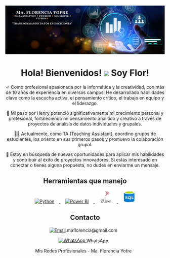<p align="center">
  <img src="https://github.com/Floryofre/Floryofre/blob/main/Banner%20de%20LinkedIn%20Lugar%20de%20Trabajo%20Ordenado%20(2).png" alt="Banner de LinkedIn"/>
</p>

<!-- GREETINGS -->
<h1 align="center">Hola! Bienvenidos! <img src="https://media3.giphy.com/media/v1.Y2lkPTc5MGI3NjExNjk2Yjk2M2VhZDA2MjBlOTk4NmU4ODdhMWM0YzU4YjU1YmM0N2Q0NCZjdD1z/w1OBpBd7kJqHrJnJ13/giphy.gif" width=60px > Soy Flor! </h1>

<!--<h1 align="center">Hi there <img src="https://media3.giphy.com/media/v1.Y2lkPTc5MGI3NjExNjk2Yjk2M2VhZDA2MjBlOTk4NmU4ODdhMWM0YzU4YjU1YmM0N2Q0NCZjdD1z/w1OBpBd7kJqHrJnJ13/giphy.gif" width=60px > I'm Flor! </h1>-->




<p align="center">
  ✓ Como profesional apasionada por la informática y la creatividad, con más de 10 años de experiencia en diversos campos. He desarrollado habilidades clave como la escucha activa, el pensamiento crítico, el trabajo en equipo y el liderazgo.
</p>

<p align="center">
  🦉 Mi paso por Henry potenció significativamente mi crecimiento personal y profesional, fortaleciendo mi pensamiento analítico y creativo a través de proyectos de análisis de datos individuales y grupales.
</p>

<p align="center">
  👩‍🏫 Actualmente, como TA (Teaching Assistant), coordino grupos de estudiantes, los oriento en sus primeros pasos y promuevo la colaboración grupal.
</p>

<p align="center">
  🎯 Estoy en búsqueda de nuevas oportunidades para aplicar mis habilidades y contribuir al éxito de proyectos innovadores. Si estás interesado en conectar o tienes alguna propuesta, no dudes en enviarme un mensaje.
</p>

<h2 align="center">Herramientas que manejo</h2>

<p align="center">
  <a href="https://www.python.org/" target="_blank">
    <img src="https://www.vectorlogo.zone/logos/python/python-icon.svg" alt="Python" width="40" height="40" style="margin: 0 15px;"/>
  </a>
  
  <a href="https://powerbi.microsoft.com/" target="_blank">
  <img src="https://upload.wikimedia.org/wikipedia/commons/c/cf/New_Power_BI_Logo.svg" alt="Power BI" width="40" height="40" style="margin: 0 15px;"/>
  </a>

<a href="https://www.microsoft.com/en-us/sql-server/sql-server-2019" target="_blank">
  <img src="https://github.com/Floryofre/Floryofre/blob/main/SQL%20Server.png?raw=true" alt="SQL Server" width="40" height="40" style="margin: 0 15px;"/>
</a>


<a href="https://www.w3schools.com/sql/" target="_blank">
  <img src="https://github.com/Floryofre/Floryofre/blob/main/sql.jpg?raw=true" alt="SQL" width="40" height="40" style="margin: 0 15px;"/>
</a>

</p>

<h2 align="center">Contacto</h2>

<p align="center">
  <a href="mailto:maflorencia@gmail.com" target="_blank" style="margin-right: 10px;">
    <img src="https://www.vectorlogo.zone/logos/gmail/gmail-icon.svg" alt="Email" width="18" height="18" style="vertical-align: middle;"/>
    <span style="vertical-align: middle;">maflorencia@gmail.com</span>
  </a>
</p>
<p align="center">
  <a href="https://wa.me/5493516821955" target="_blank" style="margin-right: 10px;">
    <img src="https://www.vectorlogo.zone/logos/whatsapp/whatsapp-icon.svg" alt="WhatsApp" width="18" height="18" style="vertical-align: middle;"/>
    <span style="vertical-align: middle;">WhatsApp</span>
  </a>
</p>

<p align="center">
  <a href="https://linktr.ee/FloryofreDA" target="_blank" style="text-decoration: none; display: inline-block; margin-right: 10px; vertical-align: middle;">
    Mis Redes Profesionales - Ma. Florencia Yofre
  </a>
</p>
